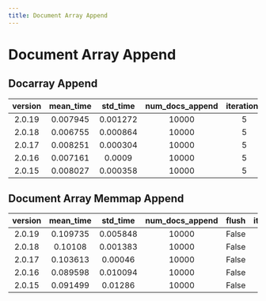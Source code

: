 ```yaml
---
title: Document Array Append
---
```

# Document Array Append

## Docarray Append

| version | mean_time | std_time | num_docs_append | iterations |
| :---: | :---: | :---: | :---: | :---: |
| 2.0.19 | 0.007945 | 0.001272 | 10000 | 5 |
| 2.0.18 | 0.006755 | 0.000864 | 10000 | 5 |
| 2.0.17 | 0.008251 | 0.000304 | 10000 | 5 |
| 2.0.16 | 0.007161 | 0.0009 | 10000 | 5 |
| 2.0.15 | 0.008027 | 0.000358 | 10000 | 5 |
## Document Array Memmap Append

| version | mean_time | std_time | num_docs_append | flush | iterations |
| :---: | :---: | :---: | :---: | :---: | :---: |
| 2.0.19 | 0.109735 | 0.005848 | 10000 | False | 5 |
| 2.0.18 | 0.10108 | 0.001383 | 10000 | False | 5 |
| 2.0.17 | 0.103613 | 0.00046 | 10000 | False | 5 |
| 2.0.16 | 0.089598 | 0.010094 | 10000 | False | 5 |
| 2.0.15 | 0.091499 | 0.01286 | 10000 | False | 5 |
